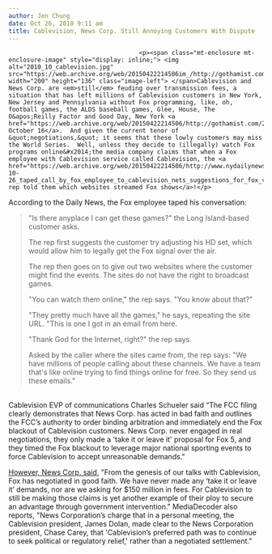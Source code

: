 ```yaml
---
author: Jen Chung
date: Oct 26, 2010 9:11 am
title: Cablevision, News Corp. Still Annoying Customers With Dispute
---
```


	
										<p><span class="mt-enclosure mt-enclosure-image" style="display: inline;"> <img alt="2010_10_cablevision.jpg" src="https://web.archive.org/web/20150422214506im_/http://gothamist.com/attachments/jen/2010_10_cablevision.jpg" width="200" height="136" class="image-left"> </span>Cablevision and News Corp. are <em>still</em> feuding over transmission fees, a situation that has left millions of Cablevision customers in New York, New Jersey and Pennsylvania without Fox programming, like, oh, football games, the ALDS baseball games, Glee, House, The O&apos;Reilly Factor and Good Day, New York <a href="https://web.archive.org/web/20150422214506/http://gothamist.com/2010/10/16/news_corp_yanks_channels_5_9_from_c.php">since October 16</a>.  And given the current tenor of &quot;negotiations,&quot; it seems that these lowly customers may miss the World Series.  Well, unless they decide to (illegally) watch Fox programs online&#x2014;the media company claims that when a Fox employee with Cablevision service called Cablevision, the <a href="https://web.archive.org/web/20150422214506/http://www.nydailynews.com/ny_local/2010/10/26/2010-10-26_taped_call_by_fox_employee_to_cablevision_nets_suggestions_for_fox_viewing_on_il.html">Cablevision rep told them which websites streamed Fox shows</a>!</p>

<p>According to the Daily News, the Fox employee taped his conversation:</p><blockquote>&quot;Is there anyplace I can get these games?&quot; the Long Island-based customer asks.<p></p>

<p>The rep first suggests the customer try adjusting his HD set, which would allow him to legally get the Fox signal over the air.</p>

<p>The rep then goes on to give out two websites where the customer might find the events. The sites do not have the right to broadcast games.</p>

<p>&quot;You can watch them online,&quot; the rep says. &quot;You know about that?&quot;</p>

<p>&quot;They pretty much have all the games,&quot; he says, repeating the site URL. &quot;This is one I got in an email from here.</p>

<p>&quot;Thank God for the Internet, right?&quot; the rep says.</p>

<p>Asked by the caller where the sites came from, the rep says: &quot;We have millions of people calling about these channels. We have a team that&apos;s like online trying to find things online for free. So they send us these emails.&quot;</p></blockquote><br>
Cablevision EVP of communications Charles Schueler said &#x201C;The FCC filing clearly demonstrates that News Corp. has acted in bad faith and outlines the FCC&#x2019;s authority to order binding arbitration and immediately end the Fox blackout of Cablevision customers.  News Corp. never engaged in real negotiations, they only made a &apos;take it or leave it&apos; proposal for Fox 5, and they timed the Fox blackout to leverage major national sporting events to force Cablevision to accept unreasonable demands.&quot;  <p></p>

<p><a href="https://web.archive.org/web/20150422214506/http://mediadecoder.blogs.nytimes.com/2010/10/25/claims-of-good-faith-and-bad-in-cable-dispute/">However, News Corp. said</a>, &quot;From the genesis of our talks with Cablevision, Fox has negotiated in good faith. We have never made any &#x2018;take it or leave it&#x2019; demands, nor are we asking for $150 million in fees. For Cablevision to still be making those claims is yet another example of their ploy to secure an advantage through government intervention.&quot; MediaDecoder also reports, &quot;News Corporation&#x2019;s charge that in a personal meeting, the Cablevision president, James Dolan, made clear to the News Corporation president, Chase Carey, that &apos;Cablevision&#x2019;s preferred path was to continue to seek political or regulatory relief,&apos; rather than a negotiated settlement.&quot;</p>					
										
									
				
